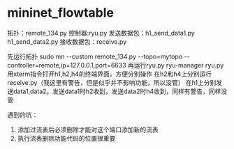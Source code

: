 # mininet_flowtable

拓扑：remote_134.py
控制器:ryu.py
发送数据包：h1_send_data1.py h1_send_data2.py
接收数据包：receive.py

先运行拓扑
sudo mn --custom remote_134.py --topo=mytopo --controller=remote,ip=127.0.0.1,port=6633
再运行ryu.py
ryu-manager ryu.py
用xterm指令打开h1,h2,h4的终端界面，方便分别操作
在h2和h4上分别运行receive.py（我这里有警告，但是似乎并不影响功能，所以没管）
在h1上分别发送data1,data2。发送data1时h2收到，发送data2时h4收到，同样有警告，同样没管

遇到的坑：
1.	添加过流表后必须删除才能对这个端口添加新的流表
2.	执行流表删除功能代码的位置很重要
